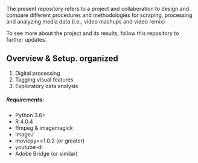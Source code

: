 The present repository refers to a project and collaboration to design and compare different procedures and methodologies for scraping, processing and analyzing media data (i.e., video mashups and video remix)

To see more about the project and its results, follow this repository to further updates. 

## Overview & Setup. organized 
1. Digital processing 
2. Tagging visual features
3. Exploratory data analysis

##### Requirements:
- Python 3.6+
- R 4.0.4
- ffmpeg & imagemagick
- ImageJ
- moviepy==1.0.2 (or greater)
- youtube-dl
- Adobe Bridge (or similar)
